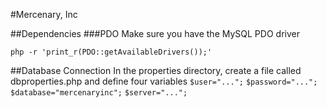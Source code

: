 #Mercenary, Inc

##Dependencies
###PDO
Make sure you have the MySQL PDO driver

`php -r 'print_r(PDO::getAvailableDrivers());'`

##Database Connection
In the properties directory, create a file called dbproperties.php and define four variables
`$user="...";`
`$password="...";`
`$database="mercenaryinc";`
`$server="...";`
